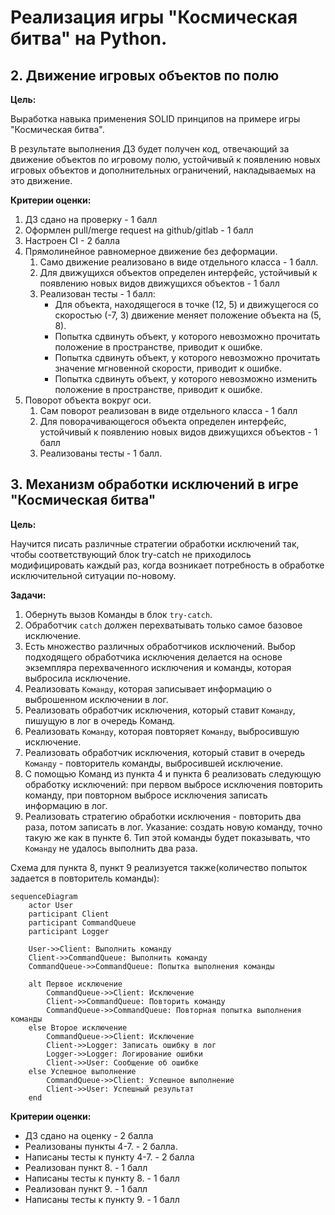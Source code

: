# Реализация игры "Космическая битва" на Python.

## 2. Движение игровых объектов по полю

**Цель:**

Выработка навыка применения SOLID принципов на примере игры "Космическая битва".

В результате выполнения ДЗ будет получен код, отвечающий за движение объектов по игровому полю, устойчивый к появлению новых игровых объектов и дополнительных ограничений, накладываемых на это движение.

**Критерии оценки:**

1. ДЗ сдано на проверку - 1 балл
2. Оформлен pull/merge request на github/gitlab - 1 балл
3. Настроен CI - 2 балла
4. Прямолинейное равномерное движение без деформации.
   1. Само движение реализовано в виде отдельного класса - 1 балл.
   2. Для движущихся объектов определен интерфейс, устойчивый к появлению новых видов движущихся объектов - 1 балл
   3. Реализован тесты - 1 балл:
      * Для объекта, находящегося в точке (12, 5) и движущегося со скоростью (-7, 3) движение меняет положение объекта на (5, 8).
      * Попытка сдвинуть объект, у которого невозможно прочитать положение в пространстве, приводит к ошибке.
      * Попытка сдвинуть объект, у которого невозможно прочитать значение мгновенной скорости, приводит к ошибке.
      * Попытка сдвинуть объект, у которого невозможно изменить положение в пространстве, приводит к ошибке.
5. Поворот объекта вокруг оси.
   1. Сам поворот реализован в виде отдельного класса - 1 балл
   2. Для поворачивающегося объекта определен интерфейс, устойчивый к появлению новых видов движущихся объектов - 1 балл 
   3. Реализованы тесты - 1 балл.


## 3. Механизм обработки исключений в игре "Космическая битва"

**Цель:**

Научится писать различные стратегии обработки исключений так, чтобы соответствующий блок try-catсh не приходилось модифицировать каждый раз, когда возникает потребность в обработке исключительной ситуации по-новому.

**Задачи:**

1. Обернуть вызов Команды в блок `try-catch`.
2. Обработчик `catch` должен перехватывать только самое базовое исключение.
3. Есть множество различных обработчиков исключений. Выбор подходящего обработчика исключения делается на основе экземпляра перехваченного исключения и команды, которая выбросила исключение.
4. Реализовать `Команду`, которая записывает информацию о выброшенном исключении в лог.
5. Реализовать обработчик исключения, который ставит `Команду`, пишущую в лог в очередь Команд.
6. Реализовать `Команду`, которая повторяет `Команду`, выбросившую исключение.
7. Реализовать обработчик исключения, который ставит в очередь `Команду` - повторитель команды, выбросившей исключение.
8. С помощью Команд из пункта 4 и пункта 6 реализовать следующую обработку исключений: при первом выбросе исключения повторить команду, при повторном выбросе исключения записать информацию в лог.
9. Реализовать стратегию обработки исключения - повторить два раза, потом записать в лог. Указание: создать новую команду, точно такую же как в пункте 6. Тип этой команды будет показывать, что `Команду` не удалось выполнить два раза.

Схема для пункта 8, пункт 9 реализуется также(количество попыток задается в повторитель команды):

```mermaid
sequenceDiagram
    actor User
    participant Client
    participant CommandQueue
    participant Logger

    User->>Client: Выполнить команду
    Client->>CommandQueue: Выполнить команду
    CommandQueue->>CommandQueue: Попытка выполнения команды

    alt Первое исключение
        CommandQueue->>Client: Исключение
        Client->>CommandQueue: Повторить команду
        CommandQueue->>CommandQueue: Повторная попытка выполнения команды
    else Второе исключение
        CommandQueue->>Client: Исключение
        Client->>Logger: Записать ошибку в лог
        Logger->>Logger: Логирование ошибки
        Client->>User: Сообщение об ошибке
    else Успешное выполнение
        CommandQueue->>Client: Успешное выполнение
        Client->>User: Успешный результат
    end
```

**Критерии оценки:**
* ДЗ сдано на оценку - 2 балла
* Реализованы пункты 4-7. - 2 балла.
* Написаны тесты к пункту 4-7. - 2 балла
* Реализован пункт 8. - 1 балл
* Написаны тесты к пункту 8. - 1 балл
* Реализован пункт 9. - 1 балл
* Написаны тесты к пункту 9. - 1 балл
